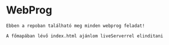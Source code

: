# WebProg

    Ebben a repoban található meg minden webprog feladat!

    A főmapában lévő index.html ajánlom liveServerrel elinditani 
